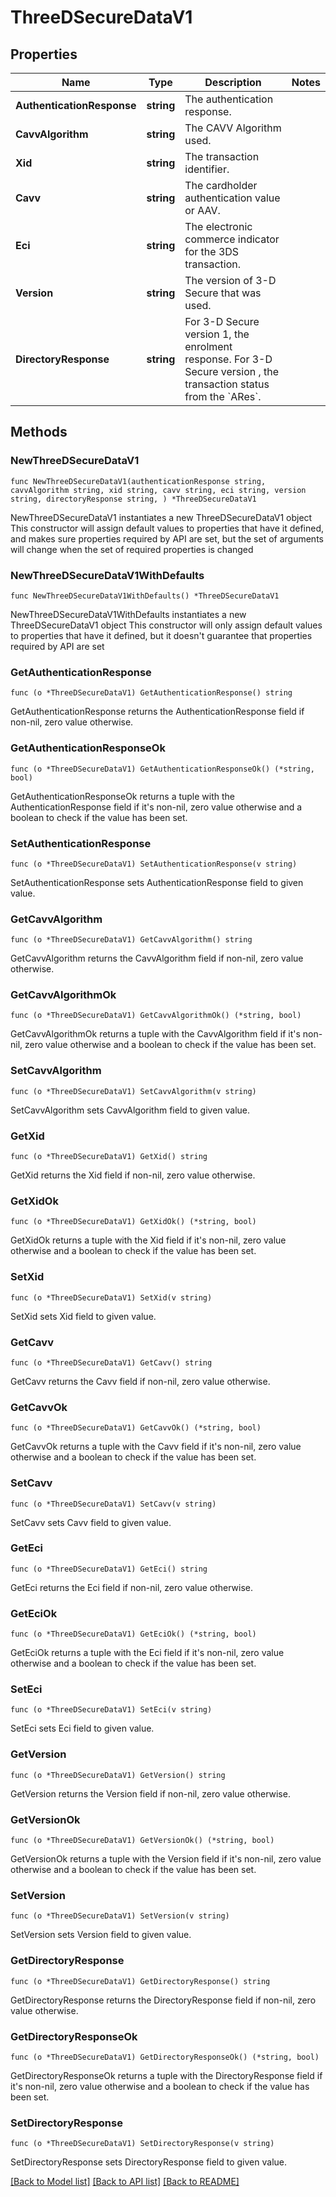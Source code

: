 # ThreeDSecureDataV1

## Properties

Name | Type | Description | Notes
------------ | ------------- | ------------- | -------------
**AuthenticationResponse** | **string** | The authentication response. | 
**CavvAlgorithm** | **string** | The CAVV Algorithm used. | 
**Xid** | **string** | The transaction identifier. | 
**Cavv** | **string** | The cardholder authentication value or AAV. | 
**Eci** | **string** | The electronic commerce indicator for the 3DS transaction. | 
**Version** | **string** | The version of 3-D Secure that was used. | 
**DirectoryResponse** | **string** | For 3-D Secure version 1, the enrolment response. For 3-D Secure version , the transaction status from the &#x60;ARes&#x60;. | 

## Methods

### NewThreeDSecureDataV1

`func NewThreeDSecureDataV1(authenticationResponse string, cavvAlgorithm string, xid string, cavv string, eci string, version string, directoryResponse string, ) *ThreeDSecureDataV1`

NewThreeDSecureDataV1 instantiates a new ThreeDSecureDataV1 object
This constructor will assign default values to properties that have it defined,
and makes sure properties required by API are set, but the set of arguments
will change when the set of required properties is changed

### NewThreeDSecureDataV1WithDefaults

`func NewThreeDSecureDataV1WithDefaults() *ThreeDSecureDataV1`

NewThreeDSecureDataV1WithDefaults instantiates a new ThreeDSecureDataV1 object
This constructor will only assign default values to properties that have it defined,
but it doesn't guarantee that properties required by API are set

### GetAuthenticationResponse

`func (o *ThreeDSecureDataV1) GetAuthenticationResponse() string`

GetAuthenticationResponse returns the AuthenticationResponse field if non-nil, zero value otherwise.

### GetAuthenticationResponseOk

`func (o *ThreeDSecureDataV1) GetAuthenticationResponseOk() (*string, bool)`

GetAuthenticationResponseOk returns a tuple with the AuthenticationResponse field if it's non-nil, zero value otherwise
and a boolean to check if the value has been set.

### SetAuthenticationResponse

`func (o *ThreeDSecureDataV1) SetAuthenticationResponse(v string)`

SetAuthenticationResponse sets AuthenticationResponse field to given value.


### GetCavvAlgorithm

`func (o *ThreeDSecureDataV1) GetCavvAlgorithm() string`

GetCavvAlgorithm returns the CavvAlgorithm field if non-nil, zero value otherwise.

### GetCavvAlgorithmOk

`func (o *ThreeDSecureDataV1) GetCavvAlgorithmOk() (*string, bool)`

GetCavvAlgorithmOk returns a tuple with the CavvAlgorithm field if it's non-nil, zero value otherwise
and a boolean to check if the value has been set.

### SetCavvAlgorithm

`func (o *ThreeDSecureDataV1) SetCavvAlgorithm(v string)`

SetCavvAlgorithm sets CavvAlgorithm field to given value.


### GetXid

`func (o *ThreeDSecureDataV1) GetXid() string`

GetXid returns the Xid field if non-nil, zero value otherwise.

### GetXidOk

`func (o *ThreeDSecureDataV1) GetXidOk() (*string, bool)`

GetXidOk returns a tuple with the Xid field if it's non-nil, zero value otherwise
and a boolean to check if the value has been set.

### SetXid

`func (o *ThreeDSecureDataV1) SetXid(v string)`

SetXid sets Xid field to given value.


### GetCavv

`func (o *ThreeDSecureDataV1) GetCavv() string`

GetCavv returns the Cavv field if non-nil, zero value otherwise.

### GetCavvOk

`func (o *ThreeDSecureDataV1) GetCavvOk() (*string, bool)`

GetCavvOk returns a tuple with the Cavv field if it's non-nil, zero value otherwise
and a boolean to check if the value has been set.

### SetCavv

`func (o *ThreeDSecureDataV1) SetCavv(v string)`

SetCavv sets Cavv field to given value.


### GetEci

`func (o *ThreeDSecureDataV1) GetEci() string`

GetEci returns the Eci field if non-nil, zero value otherwise.

### GetEciOk

`func (o *ThreeDSecureDataV1) GetEciOk() (*string, bool)`

GetEciOk returns a tuple with the Eci field if it's non-nil, zero value otherwise
and a boolean to check if the value has been set.

### SetEci

`func (o *ThreeDSecureDataV1) SetEci(v string)`

SetEci sets Eci field to given value.


### GetVersion

`func (o *ThreeDSecureDataV1) GetVersion() string`

GetVersion returns the Version field if non-nil, zero value otherwise.

### GetVersionOk

`func (o *ThreeDSecureDataV1) GetVersionOk() (*string, bool)`

GetVersionOk returns a tuple with the Version field if it's non-nil, zero value otherwise
and a boolean to check if the value has been set.

### SetVersion

`func (o *ThreeDSecureDataV1) SetVersion(v string)`

SetVersion sets Version field to given value.


### GetDirectoryResponse

`func (o *ThreeDSecureDataV1) GetDirectoryResponse() string`

GetDirectoryResponse returns the DirectoryResponse field if non-nil, zero value otherwise.

### GetDirectoryResponseOk

`func (o *ThreeDSecureDataV1) GetDirectoryResponseOk() (*string, bool)`

GetDirectoryResponseOk returns a tuple with the DirectoryResponse field if it's non-nil, zero value otherwise
and a boolean to check if the value has been set.

### SetDirectoryResponse

`func (o *ThreeDSecureDataV1) SetDirectoryResponse(v string)`

SetDirectoryResponse sets DirectoryResponse field to given value.



[[Back to Model list]](../README.md#documentation-for-models) [[Back to API list]](../README.md#documentation-for-api-endpoints) [[Back to README]](../README.md)


